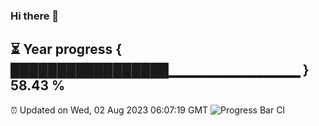 ### Hi there 👋
⏳ Year progress { █████████████████▁▁▁▁▁▁▁▁▁▁▁▁▁ } 58.43 %
---
⏰ Updated on Wed, 02 Aug 2023 06:07:19 GMT
![Progress Bar CI](https://github.com/Moyi321/Moyi321/workflows/Progress%20Bar%20CI/badge.svg)

